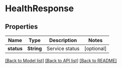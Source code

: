 # HealthResponse

## Properties
Name | Type | Description | Notes
------------ | ------------- | ------------- | -------------
**status** | **String** | Service status | [optional] 

[[Back to Model list]](../README.md#documentation-for-models) [[Back to API list]](../README.md#documentation-for-api-endpoints) [[Back to README]](../README.md)



